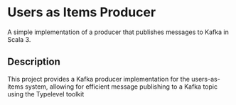 # Users as Items Producer

A simple implementation of a producer that publishes messages to Kafka in Scala 3.

## Description

This project provides a Kafka producer implementation for the users-as-items system, allowing for efficient message publishing to a Kafka topic using the Typelevel toolkit
